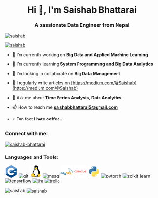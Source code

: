 <h1 align="center">Hi 👋, I'm Saishab Bhattarai</h1>
<h3 align="center">A passionate Data Engineer from Nepal</h3>

<p align="left"> <img src="https://komarev.com/ghpvc/?username=saishab&label=Profile%20views&color=0e75b6&style=flat" alt="saishab" /> </p>

<p align="left"> <a href="https://github.com/ryo-ma/github-profile-trophy"><img src="https://github-profile-trophy.vercel.app/?username=saishab" alt="saishab" /></a> </p>

- 🔭 I’m currently working on **Big Data and Applied Machine Learning**

- 🌱 I’m currently learning **System Programming and Big Data Analytics**

- 👯 I’m looking to collaborate on **Big Data Management**

- 📝 I regularly write articles on [https://medium.com/@Saishab](https://medium.com/@Saishab)

- 💬 Ask me about **Time Series Analysis, Data Analytics**

- 📫 How to reach me **saishabbhattarai5@gmail.com**

- ⚡ Fun fact **I hate coffee...**

<h3 align="left">Connect with me:</h3>
<p align="left">
<a href="https://linkedin.com/in/saishab-bhattarai" target="blank"><img align="center" src="https://raw.githubusercontent.com/rahuldkjain/github-profile-readme-generator/master/src/images/icons/Social/linked-in-alt.svg" alt="saishab-bhattarai" height="30" width="40" /></a>
</p>

<h3 align="left">Languages and Tools:</h3>
<p align="left"> 
<a href="https://www.w3schools.com/cpp/" target="_blank" rel="noreferrer"> 
<img src="https://raw.githubusercontent.com/devicons/devicon/master/icons/cplusplus/cplusplus-original.svg" alt="cplusplus" width="40" height="40"/> 
</a> 
<a href="https://git-scm.com/" target="_blank" rel="noreferrer"> 
<img src="https://www.vectorlogo.zone/logos/git-scm/git-scm-icon.svg" alt="git" width="40" height="40"/> 
</a> 
<a href="https://www.linux.org/" target="_blank" rel="noreferrer"> 
<img src="https://raw.githubusercontent.com/devicons/devicon/master/icons/linux/linux-original.svg" alt="linux" width="40" height="40"/> 
</a> 
<a href="https://www.microsoft.com/en-us/sql-server" target="_blank" rel="noreferrer"> 
<img src="https://www.svgrepo.com/show/303229/microsoft-sql-server-logo.svg" alt="mssql" width="40" height="40"/> 
</a> 
<a href="https://www.mysql.com/" target="_blank" rel="noreferrer"> 
<img src="https://raw.githubusercontent.com/devicons/devicon/master/icons/mysql/mysql-original-wordmark.svg" alt="mysql" width="40" height="40"/> 
</a> 
<a href="https://www.oracle.com/" target="_blank" rel="noreferrer"> 
<img src="https://raw.githubusercontent.com/devicons/devicon/master/icons/oracle/oracle-original.svg" alt="oracle" width="40" height="40"/> 
</a> 
<a href="https://www.python.org" target="_blank" rel="noreferrer"> 
<img src="https://raw.githubusercontent.com/devicons/devicon/master/icons/python/python-original.svg" alt="python" width="40" height="40"/> 
</a> 
<a href="https://pytorch.org/" target="_blank" rel="noreferrer"> 
<img src="https://www.vectorlogo.zone/logos/pytorch/pytorch-icon.svg" alt="pytorch" width="40" height="40"/> 
</a> 
<a href="https://scikit-learn.org/" target="_blank" rel="noreferrer"> 
<img src="https://upload.wikimedia.org/wikipedia/commons/0/05/Scikit_learn_logo_small.svg" alt="scikit_learn" width="40" height="40"/> 
</a> 
<a href="https://www.tensorflow.org" target="_blank" rel="noreferrer"> 
<img src="https://www.vectorlogo.zone/logos/tensorflow/tensorflow-icon.svg" alt="tensorflow" width="40" height="40"/> 
</a> 
<a href="https://www.atlassian.com/software/jira" target="_blank" rel="noreferrer"> 
<img src="https://www.vectorlogo.zone/logos/atlassian_jira/atlassian_jira-icon.svg" alt="jira" width="40" height="40"/> 
</a> 
<a href="https://trello.com/" target="_blank" rel="noreferrer"> 
<img src="https://www.vectorlogo.zone/logos/trello/trello-icon.svg" alt="trello" width="40" height="40"/> 
</a>
</p>

<p><img align="left" src="https://github-readme-stats.vercel.app/api/top-langs?username=saishab&show_icons=true&locale=en&layout=compact" alt="saishab" /></p>

<p>&nbsp;<img align="center" src="https://github-readme-stats.vercel.app/api?username=saishab&show_icons=true&locale=en" alt="saishab" /></p>
